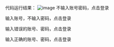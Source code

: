 代码运行结果：
![image](https://github.com/YKishere/User-login-function-simulation/blob/master/1.png)
不输入账号密码，点击登录

输入账号，不输入密码，点击登录

输入错误的账号、密码，点击登录

输入正确的账号、密码，点击登录
